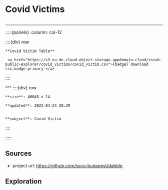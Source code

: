 # Covid Victims

```{include} ../homes/covid_victims.md
```

---




:::::{panels} :column: col-12

::::{div} row

```{div} col-8
**Covid Victim Table**
```

```{div} col-4
 <a href="https://s3.eu-de.cloud-object-storage.appdomain.cloud/sscub-public-explorer/covid_victims/covid_victim.csv">{badge}`download csv,badge-primary`</a>
```
::::

^^^
::::{div} row

```{div} col-4
**size**: 46048 × 14
```

```{div} col-4
**updated**: 2022-04-24 20:29
```

```{div} col-4

**subject**: Covid Victim

```

::::

:::::




## Sources

- project url: https://github.com/sscu-budapest/dabble


## Exploration

```{tableofcontents}
```